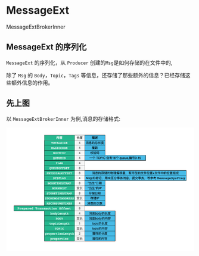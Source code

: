 # MessageExt

MessageExtBrokerInner

## MessageExt 的序列化

`MessageExt` 的序列化，从 `Producer` 创建的`Msg`是如何存储的在文件中的,

除了 `Msg` 的 `Body`，`Topic`，`Tags` 等信息，还存储了那些额外的信息？已经存储这些额外信息的作用。

## 先上图

以 `MessageExtBrokerInner` 为例,消息的存储格式:

![rocket-store-msg.png](images/rocket-store-msg.png)
